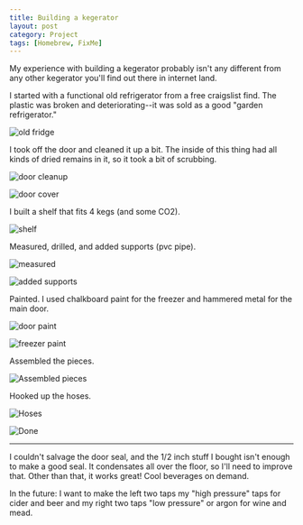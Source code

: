 ```yaml
---
title: Building a kegerator
layout: post
category: Project
tags: [Homebrew, FixMe]
---
```

My experience with building a kegerator probably isn't any different from any other kegerator you'll find out there in internet land.

<!-- more -->

I started with a functional old refrigerator from a free craigslist find. The plastic was broken and deteriorating--it was sold as a good "garden refrigerator."

![old fridge](/content/images/2017/06/20170521_182346-1.jpg)

I took off the door and cleaned it up a bit. The inside of this thing had all kinds of dried remains in it, so it took a bit of scrubbing.

![door cleanup](/content/images/2017/06/20170527_144909.jpg)
  
![door cover](/content/images/2017/06/20170527_154644.jpg)

I built a shelf that fits 4 kegs (and some CO2).

![shelf](/content/images/2017/06/20170527_144857.jpg)

Measured, drilled, and added supports (pvc pipe).

![measured](/content/images/2017/06/20170527_155544.jpg)
  
![added supports](/content/images/2017/06/20170527_181350.jpg)

Painted. I used chalkboard paint for the freezer and hammered metal for the main door.

![door paint](/content/images/2017/06/20170527_192036.jpg)
  
![freezer paint](/content/images/2017/06/20170527_171934.jpg)

Assembled the pieces.

![Assembled pieces](/content/images/2017/06/20170529_160929.jpg)

Hooked up the hoses.

![Hoses](/content/images/2017/06/20170529_213711.jpg)
  
![Done](/content/images/2017/06/20170529_213700.jpg)

* * *

I couldn't salvage the door seal, and the 1/2 inch stuff I bought isn't enough to make a good seal. It condensates all over the floor, so I'll need to improve that. Other than that, it works great! Cool beverages on demand.

In the future: I want to make the left two taps my "high pressure" taps for cider and beer and my right two taps "low pressure" or argon for wine and mead.